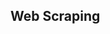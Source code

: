 ## Web Scraping 
  
  
     
 
    
    
      
        
         
       
    
    
      
  
  
 
 
 
 
